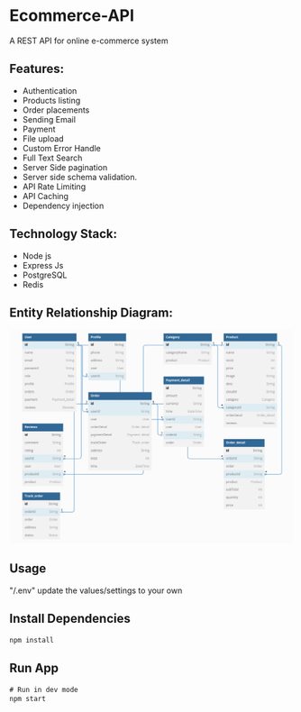 # Ecommerce-API

A REST API for online e-commerce system

## Features:

- Authentication
- Products listing
- Order placements
- Sending Email
- Payment
- File upload
- Custom Error Handle
- Full Text Search
- Server Side pagination 
- Server side schema validation.
- API Rate Limiting
- API Caching
- Dependency injection

## Technology Stack:

- Node js
- Express Js
- PostgreSQL
- Redis

## Entity Relationship Diagram:

<img src="./public/erd.png" width="600" background-color="black"/>


## Usage

"/.env" update the values/settings to your own

## Install Dependencies

```
npm install
```

## Run App

```
# Run in dev mode
npm start

```